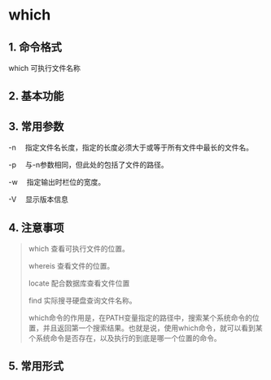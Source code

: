 # which

## 1. 命令格式

which 可执行文件名称

## 2. 基本功能

## 3. 常用参数

-n 　指定文件名长度，指定的长度必须大于或等于所有文件中最长的文件名。

-p 　与-n参数相同，但此处的包括了文件的路径。

-w 　指定输出时栏位的宽度。

-V 　显示版本信息

## 4. 注意事项

> which  查看可执行文件的位置。
>
> whereis 查看文件的位置。
>
> locate   配合数据库查看文件位置
>
> find   实际搜寻硬盘查询文件名称。
>
> which命令的作用是，在PATH变量指定的路径中，搜索某个系统命令的位置，并且返回第一个搜索结果。也就是说，使用which命令，就可以看到某个系统命令是否存在，以及执行的到底是哪一个位置的命令。

## 5. 常用形式
